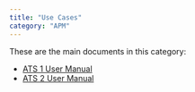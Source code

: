 ```yaml
---
title: "Use Cases"
category: "APM"
---
```


These are the main documents in this category:

* [ATS 1 User Manual](um-1/user-manual)
* [ATS 2 User Manual](um-2/user-manual)

